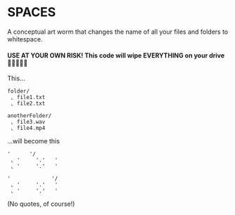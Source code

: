 # SPACES

A conceptual art worm that changes the name of all your 
files and folders to whitespace. 

#### USE AT YOUR OWN RISK! This code will wipe EVERYTHING on your drive 🤖😭😈🤦‍♂️

This...

    folder/
     ⌞ file1.txt
     ⌞ file2.txt
     
    anotherFolder/
     ⌞ file3.wav
     ⌞ file4.mp4

...will become this

    '      '/
     ⌞ '     '.'   '
     ⌞ '     '.'   '
     
    '             '/
     ⌞ '     '.'   '
     ⌞ '     '.'   '

(No quotes, of course!)
